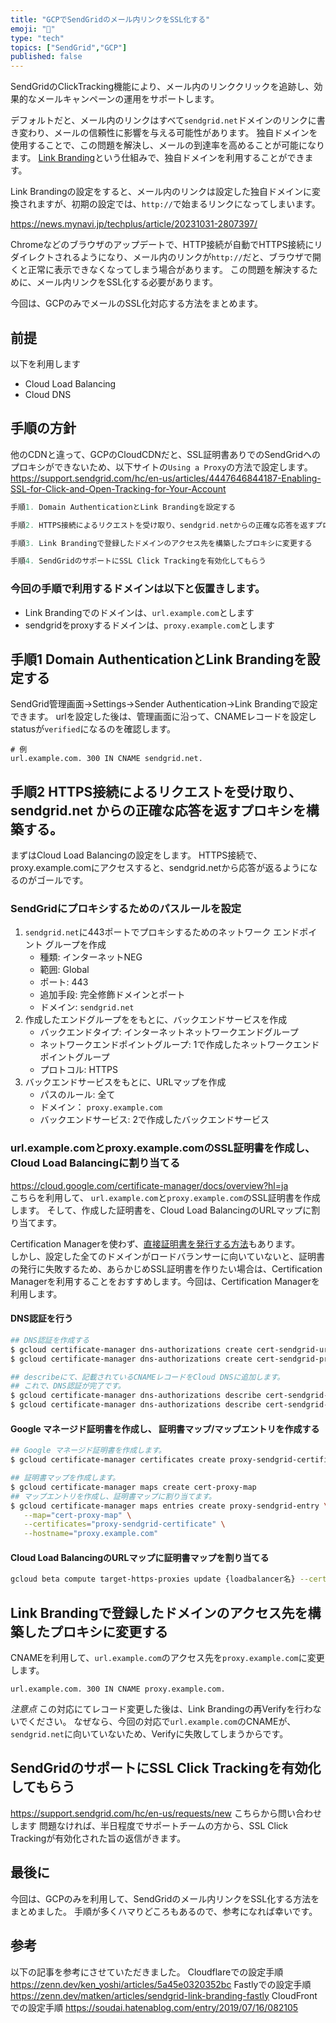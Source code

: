 ```yaml
---
title: "GCPでSendGridのメール内リンクをSSL化する"
emoji: "📧"
type: "tech"
topics: ["SendGrid","GCP"]
published: false
---
```


SendGridのClickTracking機能により、メール内のリンククリックを追跡し、効果的なメールキャンペーンの運用をサポートします。

デフォルトだと、メール内のリンクはすべて`sendgrid.net`ドメインのリンクに書き変わり、メールの信頼性に影響を与える可能性があります。
独自ドメインを使用することで、この問題を解決し、メールの到達率を高めることが可能になります。
[Link Branding](https://sendgrid.kke.co.jp/docs/User_Manual_JP/Settings/Sender_authentication/How_to_set_up_link_branding.html)という仕組みで、独自ドメインを利用することができます。

Link Brandingの設定をすると、メール内のリンクは設定した独自ドメインに変換されますが、初期の設定では、`http://`で始まるリンクになってしまいます。

https://news.mynavi.jp/techplus/article/20231031-2807397/

Chromeなどのブラウザのアップデートで、HTTP接続が自動でHTTPS接続にリダイレクトされるようになり、メール内のリンクが`http://`だと、ブラウザで開くと正常に表示できなくなってしまう場合があります。
この問題を解決するために、メール内リンクをSSL化する必要があります。

今回は、GCPのみでメールのSSL化対応する方法をまとめます。

## 前提
以下を利用します
- Cloud Load Balancing
- Cloud DNS

## 手順の方針

他のCDNと違って、GCPのCloudCDNだと、SSL証明書ありでのSendGridへのプロキシができないため、以下サイトの`Using a Proxy`の方法で設定します。
https://support.sendgrid.com/hc/en-us/articles/4447646844187-Enabling-SSL-for-Click-and-Open-Tracking-for-Your-Account

```go
手順1. Domain AuthenticationとLink Brandingを設定する

手順2. HTTPS接続によるリクエストを受け取り、sendgrid.netからの正確な応答を返すプロキシを構築する。

手順3. Link Brandingで登録したドメインのアクセス先を構築したプロキシに変更する

手順4. SendGridのサポートにSSL Click Trackingを有効化してもらう
```

### 今回の手順で利用するドメインは以下と仮置きします。
- Link Brandingでのドメインは、`url.example.com`とします
- sendgridをproxyするドメインは、`proxy.example.com`とします

## 手順1 Domain AuthenticationとLink Brandingを設定する
SendGrid管理画面->Settings->Sender Authentication->Link Brandingで設定できます。
urlを設定した後は、管理画面に沿って、CNAMEレコードを設定しstatusが`verified`になるのを確認します。
```
# 例
url.example.com. 300 IN CNAME sendgrid.net.
```


## 手順2 HTTPS接続によるリクエストを受け取り、sendgrid.net からの正確な応答を返すプロキシを構築する。
まずはCloud Load Balancingの設定をします。
HTTPS接続で、proxy.example.comにアクセスすると、sendgrid.netから応答が返るようになるのがゴールです。

### SendGridにプロキシするためのパスルールを設定
1. `sendgrid.net`に443ポートでプロキシするためのネットワーク エンドポイント グループを作成
   - 種類: インターネットNEG
   - 範囲: Global
   - ポート: 443
   - 追加手段: 完全修飾ドメインとポート
   - ドメイン: `sendgrid.net`
2. 作成したエンドグループををもとに、バックエンドサービスを作成
   - バックエンドタイプ: インターネットネットワークエンドグループ
   - ネットワークエンドポイントグループ: 1で作成したネットワークエンドポイントグループ
   - プロトコル: HTTPS
3. バックエンドサービスをもとに、URLマップを作成
   - パスのルール: 全て
   - ドメイン： `proxy.example.com`
   - バックエンドサービス: 2で作成したバックエンドサービス



### url.example.comとproxy.example.comのSSL証明書を作成し、Cloud Load Balancingに割り当てる
https://cloud.google.com/certificate-manager/docs/overview?hl=ja  
こちらを利用して、 `url.example.com`と`proxy.example.com`のSSL証明書を作成します。
そして、作成した証明書を、Cloud Load BalancingのURLマップに割り当てます。

Certification Managerを使わず、[直接証明書を発行する方法](https://cloud.google.com/load-balancing/docs/ssl-certificates/google-managed-certs?hl=ja)もあります。  
しかし、設定した全てのドメインがロードバランサーに向いていないと、証明書の発行に失敗するため、あらかじめSSL証明書を作りたい場合は、Certification Managerを利用することをおすすめします。今回は、Certification Managerを利用します。


#### DNS認証を行う
```bash
## DNS認証を作成する
$ gcloud certificate-manager dns-authorizations create cert-sendgrid-url-domain --domain="url.example.com"
$ gcloud certificate-manager dns-authorizations create cert-sendgrid-proxy-domain --domain="proxy.example.com"

## describeにて、記載されているCNAMEレコードをCloud DNSに追加します。
## これで、DNS認証が完了です。
$ gcloud certificate-manager dns-authorizations describe cert-sendgrid-url-domain
$ gcloud certificate-manager dns-authorizations describe cert-sendgrid-proxy-domain
```

#### Google マネージド証明書を作成し、 証明書マップ/マップエントリを作成する
```bash
## Google マネージド証明書を作成します。
$ gcloud certificate-manager certificates create proxy-sendgrid-certificate -- domains="proxy.example.com,url.example.com" --dns-authorizations="cert-sendgrid-proxy-domain,cert-sendgrid-url-domain"

## 証明書マップを作成します。
$ gcloud certificate-manager maps create cert-proxy-map
## マップエントリを作成し、証明書マップに割り当てます。
$ gcloud certificate-manager maps entries create proxy-sendgrid-entry \
   --map="cert-proxy-map" \
   --certificates="proxy-sendgrid-certificate" \
   --hostname="proxy.example.com"
````

#### Cloud Load BalancingのURLマップに証明書マップを割り当てる
```bash
gcloud beta compute target-https-proxies update {loadbalancer名} --certificate-map="cert-proxy-map" --global
```


## Link Brandingで登録したドメインのアクセス先を構築したプロキシに変更する
CNAMEを利用して、`url.example.com`のアクセス先を`proxy.example.com`に変更します。
```
url.example.com. 300 IN CNAME proxy.example.com.
```

*注意点*
この対応にてレコード変更した後は、Link Brandingの再Verifyを行わないでください。
なぜなら、今回の対応で`url.example.com`のCNAMEが、`sendgrid.net`に向いていないため、Verifyに失敗してしまうからです。

## SendGridのサポートにSSL Click Trackingを有効化してもらう
https://support.sendgrid.com/hc/en-us/requests/new
こちらから問い合わせします
問題なければ、半日程度でサポートチームの方から、SSL Click Trackingが有効化された旨の返信がきます。


## 最後に
今回は、GCPのみを利用して、SendGridのメール内リンクをSSL化する方法をまとめました。
手順が多くハマりどころもあるので、参考になれば幸いです。


## 参考
以下の記事を参考にさせていただきました。
Cloudflareでの設定手順
https://zenn.dev/ken_yoshi/articles/5a45e0320352bc
Fastlyでの設定手順
https://zenn.dev/matken/articles/sendgrid-link-branding-fastly
CloudFrontでの設定手順
https://soudai.hatenablog.com/entry/2019/07/16/082105

